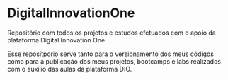 # DigitalInnovationOne
Repositório com todos os projetos  e estudos efetuados com o apoio da plataforma Digital Innovation One

Esse reposítporio serve tanto para o versionamento dos meus códigos como para a publicação dos meus projetos, bootcamps e labs realizados com o auxílio das aulas da plataforma DIO.
